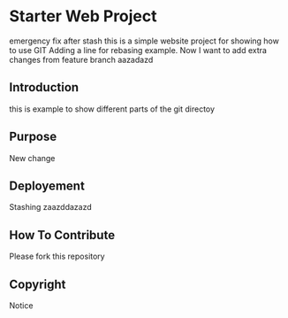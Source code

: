 # Starter Web Project
emergency fix after stash
this is a simple website project for showing how to use GIT 
Adding a line for rebasing example. Now I want to add extra changes from feature branch
aazadazd
## Introduction 

this is example to show different parts of the git directoy
## Purpose
New change

## Deployement 
Stashing
zaazddazazd
## How To Contribute
Please fork this repository

## Copyright
Notice
